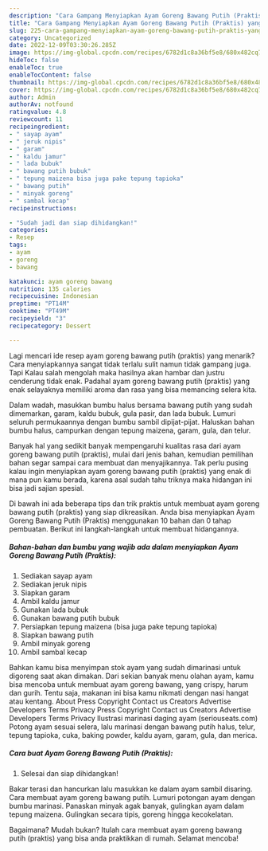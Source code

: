 ```yaml
---
description: "Cara Gampang Menyiapkan Ayam Goreng Bawang Putih (Praktis) yang Lezat Sekali"
title: "Cara Gampang Menyiapkan Ayam Goreng Bawang Putih (Praktis) yang Lezat Sekali"
slug: 225-cara-gampang-menyiapkan-ayam-goreng-bawang-putih-praktis-yang-lezat-sekali
category: Uncategorized
date: 2022-12-09T03:30:26.285Z
image: https://img-global.cpcdn.com/recipes/6782d1c8a36bf5e8/680x482cq70/ayam-goreng-bawang-putih-praktis-foto-resep-utama.jpg
hideToc: false
enableToc: true
enableTocContent: false
thumbnail: https://img-global.cpcdn.com/recipes/6782d1c8a36bf5e8/680x482cq70/ayam-goreng-bawang-putih-praktis-foto-resep-utama.jpg
cover: https://img-global.cpcdn.com/recipes/6782d1c8a36bf5e8/680x482cq70/ayam-goreng-bawang-putih-praktis-foto-resep-utama.jpg
author: Admin
authorAv: notfound
ratingvalue: 4.8
reviewcount: 11
recipeingredient:
- " sayap ayam"
- " jeruk nipis"
- " garam"
- " kaldu jamur"
- " lada bubuk"
- " bawang putih bubuk"
- " tepung maizena bisa juga pake tepung tapioka"
- " bawang putih"
- " minyak goreng"
- " sambal kecap"
recipeinstructions:

- "Sudah jadi dan siap dihidangkan!"
categories:
- Resep
tags:
- ayam
- goreng
- bawang

katakunci: ayam goreng bawang 
nutrition: 135 calories
recipecuisine: Indonesian
preptime: "PT14M"
cooktime: "PT49M"
recipeyield: "3"
recipecategory: Dessert

---
```



Lagi mencari ide resep ayam goreng bawang putih (praktis) yang menarik? Cara menyiapkannya sangat tidak terlalu sulit namun tidak gampang juga. Tapi Kalau salah mengolah maka hasilnya akan hambar dan justru cenderung tidak enak. Padahal ayam goreng bawang putih (praktis) yang enak selayaknya memiliki aroma dan rasa yang bisa memancing selera kita.


Dalam wadah, masukkan bumbu halus bersama bawang putih yang sudah dimemarkan, garam, kaldu bubuk, gula pasir, dan lada bubuk. Lumuri seluruh permukaannya dengan bumbu sambil dipijat-pijat. Haluskan bahan bumbu halus, campurkan dengan tepung maizena, garam, gula, dan telur.

Banyak hal yang sedikit banyak mempengaruhi kualitas rasa dari ayam goreng bawang putih (praktis), mulai dari jenis bahan, kemudian pemilihan bahan segar sampai cara membuat dan menyajikannya. Tak perlu pusing kalau ingin menyiapkan ayam goreng bawang putih (praktis) yang enak di mana pun kamu berada, karena asal sudah tahu triknya maka hidangan ini bisa jadi sajian spesial.


Di bawah ini ada beberapa tips dan trik praktis untuk membuat ayam goreng bawang putih (praktis) yang siap dikreasikan. Anda bisa menyiapkan Ayam Goreng Bawang Putih (Praktis) menggunakan 10 bahan dan 0 tahap pembuatan. Berikut ini langkah-langkah untuk membuat hidangannya.

<!--inarticleads1-->

##### Bahan-bahan dan bumbu yang wajib ada dalam menyiapkan Ayam Goreng Bawang Putih (Praktis):

1. Sediakan  sayap ayam
1. Sediakan  jeruk nipis
1. Siapkan  garam
1. Ambil  kaldu jamur
1. Gunakan  lada bubuk
1. Gunakan  bawang putih bubuk
1. Persiapkan  tepung maizena (bisa juga pake tepung tapioka)
1. Siapkan  bawang putih
1. Ambil  minyak goreng
1. Ambil  sambal kecap


Bahkan kamu bisa menyimpan stok ayam yang sudah dimarinasi untuk digoreng saat akan dimakan. Dari sekian banyak menu olahan ayam, kamu bisa mencoba untuk membuat ayam goreng bawang, yang crispy, harum dan gurih. Tentu saja, makanan ini bisa kamu nikmati dengan nasi hangat atau kentang. About Press Copyright Contact us Creators Advertise Developers Terms Privacy Press Copyright Contact us Creators Advertise Developers Terms Privacy Ilustrasi marinasi daging ayam (seriouseats.com) Potong ayam sesuai selera, lalu marinasi dengan bawang putih halus, telur, tepung tapioka, cuka, baking powder, kaldu ayam, garam, gula, dan merica. 

<!--inarticleads2-->

##### Cara buat Ayam Goreng Bawang Putih (Praktis):


1. Selesai dan siap dihidangkan!

Bakar terasi dan hancurkan lalu masukkan ke dalam ayam sambil disaring. Cara membuat ayam goreng bawang putih. Lumuri potongan ayam dengan bumbu marinasi. Panaskan minyak agak banyak, gulingkan ayam dalam tepung maizena. Gulingkan secara tipis, goreng hingga kecokelatan. 

Bagaimana? Mudah bukan? Itulah cara membuat ayam goreng bawang putih (praktis) yang bisa anda praktikkan di rumah. Selamat mencoba!
